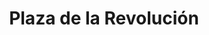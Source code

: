 ---
title: Plaza de la Revolución
url: /plaza-de-la-revolucion/
latitude: 23.118
longitude: -82.387
---